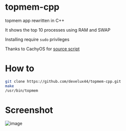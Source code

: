 # topmem-cpp
topmem app rewritten in C++

It shows the top 10 processes using RAM and SWAP 

Installing require `sudo` privileges

Thanks to CachyOS for [source script](https://github.com/CachyOS/CachyOS-Settings/blob/master/usr/bin/topmem)
# How to
```sh
git clone https://github.com/develux44/topmem-cpp.git
make
/usr/bin/topmem
```

# Screenshot 
![image](https://github.com/develux44/topmem-cpp/assets/103586125/c1bcd319-ed14-4732-9065-3a7ed6c9c796)
